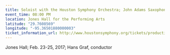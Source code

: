 ```yaml
---
title: Soloist with the Houston Symphony Orchestra; John Adams Saxophone Concerto
event_time: 08:00 PM
location: Jones Hall for the Performing Arts
latitude: "29.7608569"
longitude: "-95.36501880000003"
ticket_information_url: http://www.houstonsymphony.org/tickets/production/detail?id=7310
---
```

Jones Hall;
Feb. 23-25, 2017;
Hans Graf, conductor